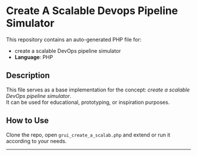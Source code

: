 # Create A Scalable Devops Pipeline Simulator

This repository contains an auto-generated PHP file for:

- create a scalable DevOps pipeline simulator
- **Language**: PHP

## Description

This file serves as a base implementation for the concept: *create a scalable DevOps pipeline simulator*.  
It can be used for educational, prototyping, or inspiration purposes.

## How to Use

Clone the repo, open `grui_create_a_scalab.php` and extend or run it according to your needs.

---


